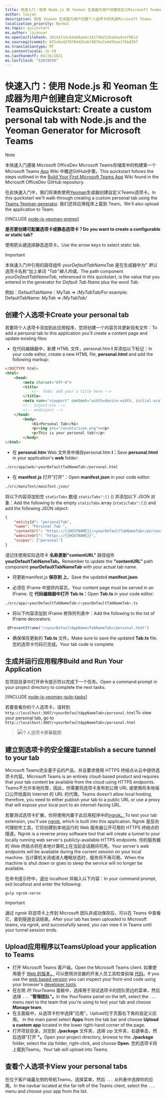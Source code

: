 ```yaml
---
title: 快速入门：使用 Node.js 和 Yeoman 生成器为用户创建自定义Microsoft Teams
author: laujan
description: 使用 Yeoman 生成器为用户创建个人选项卡的快速Microsoft Teams。
localization_priority: Normal
ms.topic: quickstart
ms.author: lajanuar
ms.openlocfilehash: 30143fa3c84a68ae6c34176b252badaa4cef9613
ms.sourcegitcommit: 825abed2f8784d2bab7407ba7a4455ae17bbd28f
ms.translationtype: MT
ms.contentlocale: zh-CN
ms.lasthandoff: 04/26/2021
ms.locfileid: "52019550"
---
```

# <a name="quickstart-create-a-custom-personal-tab-with-nodejs-and-the-yeoman-generator-for-microsoft-teams"></a><span data-ttu-id="c2889-103">快速入门：使用 Node.js 和 Yeoman 生成器为用户创建自定义Microsoft Teams</span><span class="sxs-lookup"><span data-stu-id="c2889-103">Quickstart: Create a custom personal tab with Node.js and the Yeoman Generator for Microsoft Teams</span></span>

>[!NOTE]
><span data-ttu-id="c2889-104">本快速入门遵循 Microsoft OfficeDev Microsoft Teams存储库中的构建第一个 Microsoft Teams [App](https://github.com/OfficeDev/generator-teams/wiki/Build-Your-First-Microsoft-Teams-App) Wiki 中概述GitHub步骤。</span><span class="sxs-lookup"><span data-stu-id="c2889-104">This quickstart follows the steps outlined in the [Build Your First Microsoft Teams App](https://github.com/OfficeDev/generator-teams/wiki/Build-Your-First-Microsoft-Teams-App) Wiki found in the Microsoft OfficeDev GitHub repository.</span></span>

<span data-ttu-id="c2889-105">在此快速入门中，我们将演练使用[Yeoman](https://github.com/OfficeDev/generator-teams/wiki/Build-Your-First-Microsoft-Teams-App)生成器创建自定义Teams选项卡。</span><span class="sxs-lookup"><span data-stu-id="c2889-105">In this quickstart we'll walk-through creating a custom personal tab using the [Teams Yeoman generator](https://github.com/OfficeDev/generator-teams/wiki/Build-Your-First-Microsoft-Teams-App).</span></span> <span data-ttu-id="c2889-106">我们还将应用程序上载到 Team。</span><span class="sxs-lookup"><span data-stu-id="c2889-106">We'll also upload the application to Team.</span></span>

[!INCLUDE [node-js-yeoman-prereq](~/includes/tabs/node-js-yeoman-prereq.md)]

<span data-ttu-id="c2889-107">**是否要创建可配置选项卡或静态选项卡？**</span><span class="sxs-lookup"><span data-stu-id="c2889-107">**Do you want to create a configurable or static tab?**</span></span>

<span data-ttu-id="c2889-108">使用箭头键选择静态选项卡。</span><span class="sxs-lookup"><span data-stu-id="c2889-108">Use the arrow keys to select static tab.</span></span>

>[!IMPORTANT]
><span data-ttu-id="c2889-109">本快速入门中引用的路径组件 *yourDefaultTabNameTab* 是在生成器中为" *默认* 选项卡名称"加上单词 *"Tab"输入的值*。</span><span class="sxs-lookup"><span data-stu-id="c2889-109">The path component *yourDefaultTabNameTab*, referenced in this quickstart, is the value that you entered in the generator for *Default Tab Name* plus the word *Tab*.</span></span>
>
><span data-ttu-id="c2889-110">例如：DefaultTabName：MyTab   =>  */MyTabTab/*</span><span class="sxs-lookup"><span data-stu-id="c2889-110">For example: DefaultTabName: *MyTab* => */MyTabTab/*</span></span>

## <a name="create-your-personal-tab"></a><span data-ttu-id="c2889-111">创建个人选项卡</span><span class="sxs-lookup"><span data-stu-id="c2889-111">Create your personal tab</span></span>

<span data-ttu-id="c2889-112">若要将个人选项卡添加到此应用程序，您将创建一个内容页并更新现有文件：</span><span class="sxs-lookup"><span data-stu-id="c2889-112">To add a personal tab to this application you'll create a content page and update existing files:</span></span>

- <span data-ttu-id="c2889-113">在代码编辑器中，新建 HTML 文件，personal.htm **l** 并添加以下标记：</span><span class="sxs-lookup"><span data-stu-id="c2889-113">In your code editor, create a new HTML file, **personal.html** and add the following markup:</span></span>

```html
<!DOCTYPE html>
<html>
    <head>
        <meta charset="UTF-8">
        <title>
            <!-- Todo: add your a title here -->
        </title>
        <meta name="viewport" content="width=device-width, initial-scale=1.0">
        <!-- inject:css -->
        <!-- endinject -->
    </head>
        <body>
            <h1>Personal Tab</h1>
            <p><img src="/assets/icon.png"></p>
            <p>This is your personal tab!</p>
        </body>
</html>
```

- <span data-ttu-id="c2889-114">在 **personal.htm** Web 文件夹中保存personal.htm **l：**</span><span class="sxs-lookup"><span data-stu-id="c2889-114">Save **personal.html** in your application's **web** folder:</span></span>

```bash
./src/app/web/<yourDefaultTabNameTab>/personal.html
```

- <span data-ttu-id="c2889-115">在 **manifest.js** 打开"打开"：</span><span class="sxs-lookup"><span data-stu-id="c2889-115">Open **manifest.json** in your code editor:</span></span>

```bash
./src/manifest/manifest.json/
```

<span data-ttu-id="c2889-116">将以下内容添加到空 `staticTabs` 数组 `staticTabs":[]` () 并添加以下 JSON 对象：</span><span class="sxs-lookup"><span data-stu-id="c2889-116">Add the following to the empty `staticTabs` array (`staticTabs":[]`) and add the following JSON object:</span></span>

```json
{
    "entityId": "personalTab",
    "name": "Personal Tab ",
    "contentUrl": "https://{{HOSTNAME}}/<yourDefaultTabNameTab>/personal.html",
    "websiteUrl": "https://{{HOSTNAME}}",
    "scopes": ["personal"]
}

```

<span data-ttu-id="c2889-117">请记住使用实际选项卡 **名称更新"contentURL"** 路径组件 **yourDefaultTabNameTab。**</span><span class="sxs-lookup"><span data-stu-id="c2889-117">Remember to update the **"contentURL"** path component **yourDefaultTabNameTab** with your actual tab name.</span></span>

- <span data-ttu-id="c2889-118">将更新manifest.js **保存到 上**。</span><span class="sxs-lookup"><span data-stu-id="c2889-118">Save the updated **manifest.json**.</span></span>

- <span data-ttu-id="c2889-119">必须在 IFrame 中提供内容页。</span><span class="sxs-lookup"><span data-stu-id="c2889-119">Your content page must be served in an IFrame.</span></span> <span data-ttu-id="c2889-120">在 **代码编辑器中打开 Tab.ts：**</span><span class="sxs-lookup"><span data-stu-id="c2889-120">Open **Tab.ts** in your code editor:</span></span>

 ```bash
./src/app/<yourDefaultTabNameTab>/<yourDefaultTabNameTab>.ts
```

- <span data-ttu-id="c2889-121">将以下内容添加到 IFrame 修饰符列表中：</span><span class="sxs-lookup"><span data-stu-id="c2889-121">Add the following to the list of IFrame decorators:</span></span>

```typescript
 @PreventIframe("/<yourDefaultAppName>TabNameTab>/personal.html")
```

- <span data-ttu-id="c2889-122">确保保存更新的 **Tab.ts** 文件。</span><span class="sxs-lookup"><span data-stu-id="c2889-122">Make sure to save the updated **Tab.ts** file.</span></span> <span data-ttu-id="c2889-123">您的选项卡代码已完成。</span><span class="sxs-lookup"><span data-stu-id="c2889-123">Your tab code is complete.</span></span>

## <a name="build-and-run-your-application"></a><span data-ttu-id="c2889-124">生成并运行应用程序</span><span class="sxs-lookup"><span data-stu-id="c2889-124">Build and Run Your Application</span></span>

<span data-ttu-id="c2889-125">在项目目录中打开命令提示符以完成下一个任务。</span><span class="sxs-lookup"><span data-stu-id="c2889-125">Open a command prompt in your project directory to complete the next tasks.</span></span>

[!INCLUDE [node-js-yeoman-gulp-tasks](~/includes/tabs/node-js-yeoman-gulp-tasks.md)]

<span data-ttu-id="c2889-126">若要查看你的个人选项卡，请转到 `http://localhost:3007/<yourDefaultAppNameTab>/personal.html`</span><span class="sxs-lookup"><span data-stu-id="c2889-126">To view your personal tab, go to `http://localhost:3007/<yourDefaultAppNameTab>/personal.html`</span></span>

>![个人选项卡屏幕截图](/microsoftteams/platform/assets/images/tab-images/personalTab.PNG)

## <a name="establish-a-secure-tunnel-to-your-tab"></a><span data-ttu-id="c2889-128">建立到选项卡的安全隧道</span><span class="sxs-lookup"><span data-stu-id="c2889-128">Establish a secure tunnel to your tab</span></span>

<span data-ttu-id="c2889-129">Microsoft Teams完全基于云的产品，并且要求使用 HTTPS 终结点从云中提供选项卡内容。</span><span class="sxs-lookup"><span data-stu-id="c2889-129">Microsoft Teams is an entirely cloud-based product and requires that your tab content be available from the cloud using HTTPS endpoints.</span></span> <span data-ttu-id="c2889-130">Teams不允许本地托管，因此，你需要将选项卡发布到公用 URL 或使用将本地端口公开给面向 Internet 的 URL 的代理。</span><span class="sxs-lookup"><span data-stu-id="c2889-130">Teams doesn't allow local hosting, therefore, you need to either publish your tab to a public URL or use a proxy that will expose your local port to an internet-facing URL.</span></span>

<span data-ttu-id="c2889-131">若要测试选项卡扩展，你将使用内置于此应用程序中的[ngrok。](https://ngrok.com/docs)</span><span class="sxs-lookup"><span data-stu-id="c2889-131">To test your tab extension, you'll use [ngrok](https://ngrok.com/docs), which is built into this application.</span></span> <span data-ttu-id="c2889-132">Ngrok 是反向代理软件工具，它将创建到本地运行的 Web 服务器公开可用的 HTTPS 终结点的隧道。</span><span class="sxs-lookup"><span data-stu-id="c2889-132">Ngrok is a reverse proxy software tool that will create a tunnel to your locally running web server's publicly-available HTTPS endpoints.</span></span> <span data-ttu-id="c2889-133">你的服务器的 Web 终结点将在本地计算机上在当前会话期间可用。</span><span class="sxs-lookup"><span data-stu-id="c2889-133">Your server's web endpoints will be available during the current session on your local machine.</span></span> <span data-ttu-id="c2889-134">当计算机关闭或进入睡眠状态时，服务将不再可用。</span><span class="sxs-lookup"><span data-stu-id="c2889-134">When the machine is shut down or goes to sleep the service will no longer be available.</span></span>

<span data-ttu-id="c2889-135">在命令提示符中，退出 localhost 并输入以下内容：</span><span class="sxs-lookup"><span data-stu-id="c2889-135">In your command prompt, exit localhost and enter the following:</span></span>

```bash
gulp ngrok-serve
```

> [!IMPORTANT]
> <span data-ttu-id="c2889-136">通过 *ngrok* 将选项卡上传到 Microsoft 团队并成功保存后，可以在 Teams 中查看它，直到隧道会话结束。</span><span class="sxs-lookup"><span data-stu-id="c2889-136">After your tab has been uploaded to Microsoft teams, via *ngrok*, and successfully saved, you can view it in Teams until your tunnel session ends.</span></span>

## <a name="upload-your-application-to-teams"></a><span data-ttu-id="c2889-137">Upload应用程序以Teams</span><span class="sxs-lookup"><span data-stu-id="c2889-137">Upload your application to Teams</span></span>

- <span data-ttu-id="c2889-138">打开 Microsoft Teams 客户端。</span><span class="sxs-lookup"><span data-stu-id="c2889-138">Open the Microsoft Teams client.</span></span> <span data-ttu-id="c2889-139">如果使用基于 [Web 的版本，](https://teams.microsoft.com) 可以使用浏览器的开发人员工具检查前端 [代码](~/tabs/how-to/developer-tools.md)。</span><span class="sxs-lookup"><span data-stu-id="c2889-139">If you use the [web based version](https://teams.microsoft.com) you can inspect your front-end code using your browser's [developer tools](~/tabs/how-to/developer-tools.md).</span></span>
- <span data-ttu-id="c2889-140">在左侧 *的 YourTeams* 面板中，选择用于测试选项卡的团队旁边的菜单，然后选择 `...` "**管理团队"。**</span><span class="sxs-lookup"><span data-stu-id="c2889-140">In the *YourTeams* panel on the left, select the `...` menu next to the team that you're using to test your tab and choose **Manage team**.</span></span>
- <span data-ttu-id="c2889-141">在主面板中，从选项卡栏中选择"应用"，Upload位于页面右下角的自定义应用。 </span><span class="sxs-lookup"><span data-stu-id="c2889-141">In the main panel select **Apps** from the tab bar and choose **Upload a custom app** located in the lower right-hand corner of the page.</span></span>
- <span data-ttu-id="c2889-142">打开项目目录，浏览到 **./package** 文件夹，选择 zip 文件夹，右键单击，然后选择"打开 **"。**</span><span class="sxs-lookup"><span data-stu-id="c2889-142">Open your project directory, browse to the **./package** folder, select the zip folder, right-click, and choose **Open**.</span></span> <span data-ttu-id="c2889-143">您的选项卡将上载到Teams。</span><span class="sxs-lookup"><span data-stu-id="c2889-143">Your tab will upload into Teams.</span></span>

## <a name="view-your-personal-tabs"></a><span data-ttu-id="c2889-144">查看个人选项卡</span><span class="sxs-lookup"><span data-stu-id="c2889-144">View your personal tabs</span></span>

<span data-ttu-id="c2889-145">在位于客户端最左侧的导航Teams，选择菜单，然后 `...` 从列表中选择你的应用。</span><span class="sxs-lookup"><span data-stu-id="c2889-145">In the navbar located at the far-left of the Teams client, select the `...` menu and choose your app from the list.</span></span>
